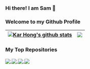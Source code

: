 ### Hi there! I am Sam 👋
### Welcome to my Github Profile

| <a href="https://github.com/anuraghazra/github-readme-stats"><img align="center" src="https://github-readme-stats.vercel.app/api?username=karhong-sam&show_icons=true&include_all_commits=true&count_private=true&theme=radical&hide_border=true" alt="Kar Hong's github stats" /></a> | <a href="https://github.com/anuraghazra/github-readme-stats"><img align="center" src="https://github-readme-stats.vercel.app/api/top-langs/?username=karhong-sam&layout=compact&theme=radical&hide_border=true" /></a> |
| ------------- | ------------- |

<!-- [![willianrod's wakatime stats](https://github-readme-stats.vercel.app/api/wakatime?username=karhong-sam)](https://github.com/anuraghazra/github-readme-stats) -->

### My Top Repositories

<a href="https://github.com/karhong-sam/pick-and-place-with-icl-ur5-robotiq-gripper">
  <img align="center" src="https://github-readme-stats.vercel.app/api/pin/?username=karhong-sam&repo=pick-and-place-with-icl-ur5-robotiq-gripper&theme=radical" />
</a>
<a href="https://github.com/karhong-sam/bike-share-analysis">
  <img align="center" src="https://github-readme-stats.vercel.app/api/pin/?username=karhong-sam&repo=bike-share-analysis&theme=radical" />
</a>
<a href="https://github.com/karhong-sam/pytorch-flask-tutorial">
  <img align="center" src="https://github-readme-stats.vercel.app/api/pin/?username=karhong-sam&repo=pytorch-flask-tutorial&theme=radical" />
</a>
<a href="https://github.com/karhong-sam/cracks-image-classification-tensorflow">
  <img align="center" src="https://github-readme-stats.vercel.app/api/pin/?username=karhong-sam&repo=cracks-image-classification-tensorflow&theme=radical" />
</a>

<!--
**karhong-sam/karhong-sam** is a ✨ _special_ ✨ repository because its `README.md` (this file) appears on your GitHub profile.

Here are some ideas to get you started:

- 🔭 I’m currently working on ...
- 🌱 I’m currently learning ...
- 👯 I’m looking to collaborate on ...
- 🤔 I’m looking for help with ...
- 💬 Ask me about ...
- 📫 How to reach me: ...
- 😄 Pronouns: ...
- ⚡ Fun fact: ...
-->
